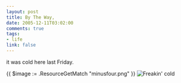 ```yaml
--- 
layout: post
title: By The Way,
date: 2005-12-11T03:02:00
comments: true
tags:
- life
link: false
---
```

it was cold here last Friday.

{{ $image := .ResourceGetMatch "minusfour.png" }}
<img src="{{ $image.RelPermalink }}" alt="Freakin' cold" >
